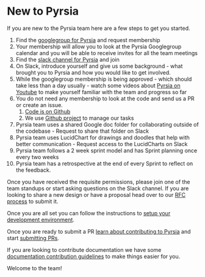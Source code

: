 # New to Pyrsia

If you are new to the Pyrsia team here are a few steps to get you started.

1. Find the [googlegroup for Pyrsia](https://groups.google.com/g/pyrsia) and request membership
2. Your membership will allow you to look at the Pyrsia Googlegroup calendar and you will be able to receive invites for all the team meetings
3. Find the [slack channel for Pyrsia](https://join.slack.com/t/openssf/shared_invite/zt-1cx4yg0jn-JApp_AO~JV7fO0k6LrcuGA) and join
4. On Slack, introduce yourself and give us some background - what brought you to Pyrsia and how you would like to get involved.
5. While the googlegroup membership is being approved - which should take less than a day usually - watch some videos about [Pyrsia on Youtube](https://www.youtube.com/channel/UClPQKloIElvJk7EdSST3W5g) to make yourself familiar with the team and progress so far
6. You do not need any membership to look at the code and send us a PR or create an issue.
   1. [Code is on Github](https://github.com/pyrsia)
   2. We use [Github project](https://github.com/orgs/pyrsia/projects/3) to manage our tasks
7. Pyrsia team uses a shared Google doc folder for collaborating outside of the codebase - Request to share that folder on Slack
8. Pyrsia team uses LucidChart for drawings and doodles that help with better communication - Request access to the LucidCharts on Slack
9. Pyrsia team follows a 2 week sprint model and has Sprint planning once every two weeks
10. Pyrsia team has a retrospective at the end of every Sprint to reflect on the feedback.

Once you have received the requisite permissions, please join one of the team standups or start asking questions on the Slack channel. If you are looking to share a new design or have a proposal head over to our [RFC process](https://pyrsia.io/docs/community/rfc/) to submit it.

Once you are all set you can follow the instructions to [setup your development environment](./local_dev_setup.md/).

Once you are ready to submit a PR [learn about contributing to Pyrsia](./contributing.md) and start [submitting PRs](https://pyrsia.io/docs/community/get_involved/submit_pr/).

If you are looking to contribute documentation we have some [documentation contribution guidelines](./doc_workflow.md) to make things easier for you.

Welcome to the team!
